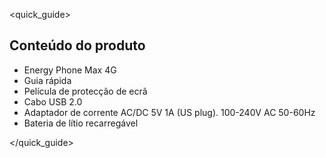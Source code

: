 <quick_guide>

## Conteúdo do produto

*	Energy Phone Max 4G
*	Guia rápida
*	Película de protecção de ecrã
*	Cabo USB 2.0
*	Adaptador de corrente AC/DC 5V 1A (US plug). 100-240V AC 50-60Hz
*	Bateria de lítio recarregável

</quick_guide>

